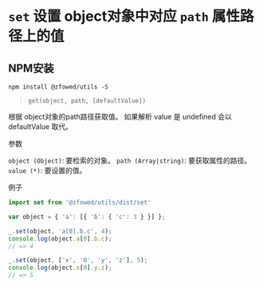 # `set` 设置 object对象中对应 `path` 属性路径上的值

## NPM安装

```shell
npm install @zfowed/utils -S
```

> `get(object, path, [defaultValue])`

根据 object对象的path路径获取值。 如果解析 value 是 undefined 会以 defaultValue 取代。

参数

`object (Object)`: 要检索的对象。
`path (Array|string)`: 要获取属性的路径。
`value (*)`: 要设置的值。

例子

```javascript
import set from '@zfowed/utils/dist/set'
```

```javascript
var object = { 'a': [{ 'b': { 'c': 3 } }] };

_.set(object, 'a[0].b.c', 4);
console.log(object.a[0].b.c);
// => 4

_.set(object, ['x', '0', 'y', 'z'], 5);
console.log(object.x[0].y.z);
// => 5
```
